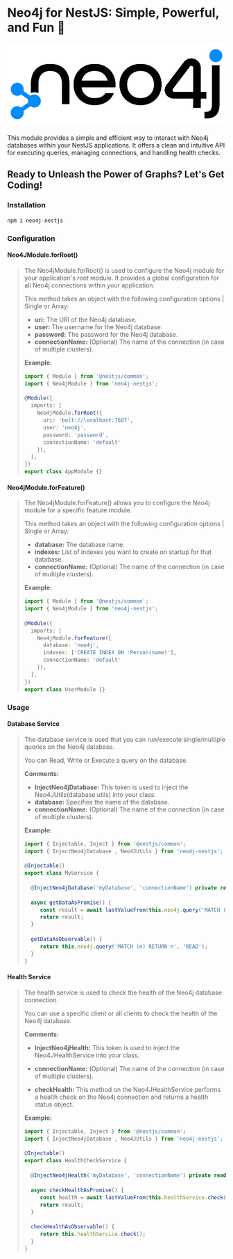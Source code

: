 # Neo4j for NestJS: Simple, Powerful, and Fun 🚀

![Neo4j Logo](assets/logo.png)
<br>
<br>
This module provides a simple and efficient way to interact with Neo4j databases within your NestJS applications. It
offers a clean and intuitive API for executing queries, managing connections, and handling health checks.

## Ready to Unleash the Power of Graphs? Let's Get Coding!

### Installation

```bash
npm i neo4j-nestjs
```

### Configuration

#### Neo4JModule.forRoot()

> The Neo4jModule.forRoot() is used to configure the Neo4j module for your application's root module. It provides a
> global configuration for all Neo4j connections within your application.
>
> This method takes an object with the following configuration options | Single or Array:
>
> * **uri:** The URI of the Neo4j database.
> * **user:** The username for the Neo4j database.
> * **password:** The password for the Neo4j database.
> * **connectionName:** (Optional) The name of the connection (in case of multiple clusters).
>
> **Example:**
>
> ```typescript
> import { Module } from '@nestjs/common';
> import { Neo4jModule } from 'neo4j-nestjs';
>
> @Module({
>   imports: [
>     Neo4jModule.forRoot({
>       uri: 'bolt://localhost:7687',
>       user: 'neo4j',
>       password: 'password',
>       connectionName: 'default'
>     }),
>   ],
> })
> export class AppModule {}
> ```

#### Neo4jModule.forFeature()

> The Neo4jModule.forFeature() allows you to configure the Neo4j module for a specific feature module.
>
> This method takes an object with the following configuration options | Single or Array:
>
> * **database:** The database name.
> * **indexes:** List of indexes you want to create on startup for that database.
> * **connectionName:** (Optional) The name of the connection (in case of multiple clusters).
>
> **Example:**
>
> ```typescript
> import { Module } from '@nestjs/common';
> import { Neo4jModule } from 'neo4j-nestjs';
>
> @Module({
>   imports: [
>     Neo4jModule.forFeature({
>       database: 'neo4j',
>       indexes: ['CREATE INDEX ON :Person(name)'],
>       connectionName: 'default'
>     }),
>   ],
> })
> export class UserModule {}
> ```

### Usage

#### Database Service

> The database service is used that you can run/execute single/multiple queries on the Neo4j database.
>
> You can Read, Write or Execute a query on the database.
>
> **Comments:**
>
> * **InjectNeo4jDatabase:** This token is used to inject the Neo4JUtils(database utils) into your class.
> * **database:** Specifies the name of the database.
> * **connectionName:** (Optional) The name of the connection (in case of multiple clusters).
>
> **Example:**
>
> ```typescript
> import { Injectable, Inject } from '@nestjs/common';
> import { InjectNeo4jDatabase , Neo4JUtils } from 'neo4j-nestjs';
> 
> @Injectable()
> export class MyService {
> 
>   @InjectNeo4jDatabase('myDatabase', 'connectionName') private readonly neo4j: Neo4JUtils;
> 
>   async getDataAsPromise() {
>      const result = await lastValueFrom(this.neo4j.query('MATCH (n) RETURN n', 'READ'));
>      return result;
>   }
>
>   getDataAsObservable() {
>      return this.neo4j.query('MATCH (n) RETURN n', 'READ');
>   }
>}
> ```

#### Health Service

> The health service is used to check the health of the Neo4j database connection.
>
> You can use a specific client or all clients to check the health of the Neo4j database.
>
> **Comments:**
>
> * **InjectNeo4jHealth:** This token is used to inject the Neo4JHealthService into your class.
> * **connectionName:** (Optional) The name of the connection (in case of multiple clusters).
>
> * **checkHealth:** This method on the Neo4JHealthService performs a health check on the Neo4j connection and returns a health status object.
>
> **Example:**
>
> ```typescript
> import { Injectable, Inject } from '@nestjs/common';
> import { InjectNeo4jDatabase , Neo4JUtils } from 'neo4j-nestjs';
> 
> @Injectable()
> export class HealthCheckService {
> 
>   @InjectNeo4jHealth('myDatabase', 'connectionName') private readonly healthService: Neo4JHealthService;
> 
>   async checkHealthAsPromise() {
>      const health = await lastValueFrom(this.healthService.check());
>      return result;
>   }
>
>   checkHealthAsObservable() {
>      return this.healthService.check();
>   }
>}
> ```